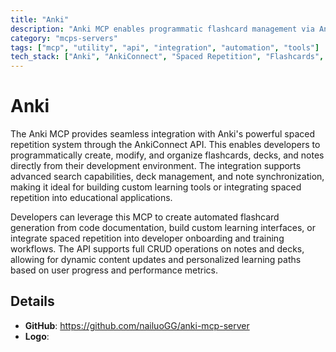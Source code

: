 ```yaml
---
title: "Anki"
description: "Anki MCP enables programmatic flashcard management via AnkiConnect for spaced repetition learning workflows."
category: "mcps-servers"
tags: ["mcp", "utility", "api", "integration", "automation", "tools"]
tech_stack: ["Anki", "AnkiConnect", "Spaced Repetition", "Flashcards", "Learning Systems"]
---
```


# Anki

The Anki MCP provides seamless integration with Anki's powerful spaced repetition system through the AnkiConnect API. This enables developers to programmatically create, modify, and organize flashcards, decks, and notes directly from their development environment. The integration supports advanced search capabilities, deck management, and note synchronization, making it ideal for building custom learning tools or integrating spaced repetition into educational applications.

Developers can leverage this MCP to create automated flashcard generation from code documentation, build custom learning interfaces, or integrate spaced repetition into developer onboarding and training workflows. The API supports full CRUD operations on notes and decks, allowing for dynamic content updates and personalized learning paths based on user progress and performance metrics.

## Details

- **GitHub**: https://github.com/nailuoGG/anki-mcp-server
- **Logo**: 
